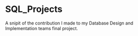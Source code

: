 # SQL_Projects

A snipit of the contribution I made to my Database Design and Implementation teams final project.
